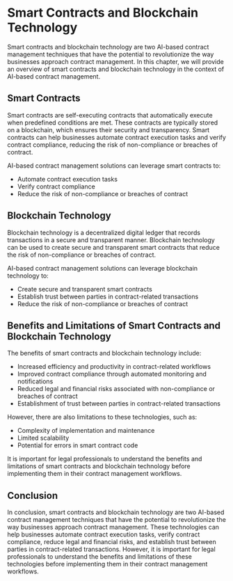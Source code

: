 Smart Contracts and Blockchain Technology
==========================================================================================================

Smart contracts and blockchain technology are two AI-based contract management techniques that have the potential to revolutionize the way businesses approach contract management. In this chapter, we will provide an overview of smart contracts and blockchain technology in the context of AI-based contract management.

Smart Contracts
---------------

Smart contracts are self-executing contracts that automatically execute when predefined conditions are met. These contracts are typically stored on a blockchain, which ensures their security and transparency. Smart contracts can help businesses automate contract execution tasks and verify contract compliance, reducing the risk of non-compliance or breaches of contract.

AI-based contract management solutions can leverage smart contracts to:

* Automate contract execution tasks
* Verify contract compliance
* Reduce the risk of non-compliance or breaches of contract

Blockchain Technology
---------------------

Blockchain technology is a decentralized digital ledger that records transactions in a secure and transparent manner. Blockchain technology can be used to create secure and transparent smart contracts that reduce the risk of non-compliance or breaches of contract.

AI-based contract management solutions can leverage blockchain technology to:

* Create secure and transparent smart contracts
* Establish trust between parties in contract-related transactions
* Reduce the risk of non-compliance or breaches of contract

Benefits and Limitations of Smart Contracts and Blockchain Technology
---------------------------------------------------------------------

The benefits of smart contracts and blockchain technology include:

* Increased efficiency and productivity in contract-related workflows
* Improved contract compliance through automated monitoring and notifications
* Reduced legal and financial risks associated with non-compliance or breaches of contract
* Establishment of trust between parties in contract-related transactions

However, there are also limitations to these technologies, such as:

* Complexity of implementation and maintenance
* Limited scalability
* Potential for errors in smart contract code

It is important for legal professionals to understand the benefits and limitations of smart contracts and blockchain technology before implementing them in their contract management workflows.

Conclusion
----------

In conclusion, smart contracts and blockchain technology are two AI-based contract management techniques that have the potential to revolutionize the way businesses approach contract management. These technologies can help businesses automate contract execution tasks, verify contract compliance, reduce legal and financial risks, and establish trust between parties in contract-related transactions. However, it is important for legal professionals to understand the benefits and limitations of these technologies before implementing them in their contract management workflows.
